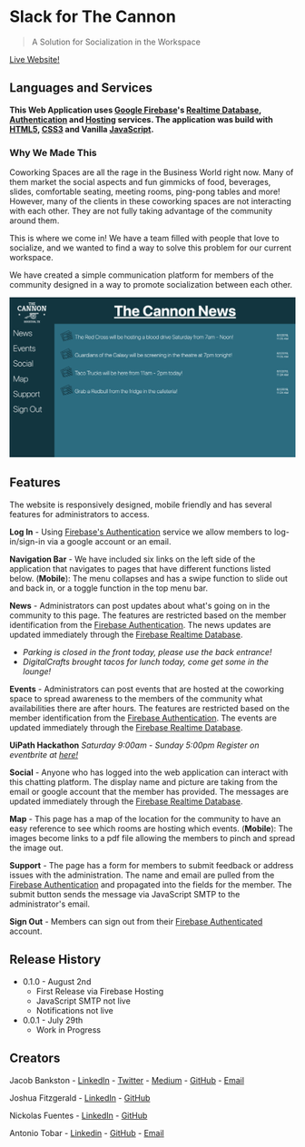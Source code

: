 # Slack for The Cannon
> A Solution for Socialization in the Workspace

[Live Website!](https://cannon-slack.firebaseapp.com/index.html)

## Languages and Services

__This Web Application uses [Google Firebase](https://firebase.google.com/)'s [Realtime Database](https://firebase.google.com/docs/database), [Authentication](https://firebase.google.com/docs/auth) and [Hosting](https://firebase.google.com/docs/hosting) services. The application was build with [HTML5](https://developer.mozilla.org/en-US/docs/Web/Guide/HTML/HTML5), [CSS3](https://developer.mozilla.org/en-US/docs/Archive/CSS3#Modules_and_the_standardization_process) and Vanilla [JavaScript](https://developer.mozilla.org/en-US/docs/Web/JavaScript).__


### Why We Made This

Coworking Spaces are all the rage in the Business World right now. Many of them market the social aspects and fun gimmicks of food, beverages, slides, comfortable seating, meeting rooms, ping-pong tables and more! However, many of the clients in these coworking spaces are not interacting with each other. They are not fully taking advantage of the community around them.

This is where we come in! We have a team filled with people that love to socialize, and we wanted to find a way to solve this problem for our current workspace.

We have created a simple communication platform for members of the community designed in a way to promote socialization between each other.

![Front News Page](front-page-screenshot.png)
## Features
The website is responsively designed, mobile friendly and has several features for administrators to access.

__Log In__ - Using [Firebase's Authentication](https://firebase.google.com/docs/auth) service we allow members to log-in/sign-in via a google account or an email.

__Navigation Bar__ - We have included six links on the left side of the application that navigates to pages that have different functions listed below. (__Mobile__): The menu collapses and has a swipe function to slide out and back in, or a toggle function in the top menu bar.

__News__ - Administrators can post updates about what's going on in the community to this page. The features are restricted based on the member identification from the [Firebase Authentication](https://firebase.google.com/docs/auth). The news updates are updated immediately through the [Firebase Realtime Database](https://firebase.google.com/docs/database).
* _Parking is closed in the front today, please use the back entrance!_
* _DigitalCrafts brought tacos for lunch today, come get some in the lounge!_

__Events__ - Administrators can post events that are hosted at the coworking space to spread awareness to the members of the community what availabilities there are after hours. The features are restricted based on the member identification from the [Firebase Authentication](https://firebase.google.com/docs/auth). The events are updated immediately through the [Firebase Realtime Database](https://firebase.google.com/docs/database).

__UiPath Hackathon__
_Saturday 9:00am - Sunday 5:00pm
Register on eventbrite at [here!](https://www.eventbrite.com/e/rpa-league-texas-2019-hackathon-and-job-fair-tickets-65852987057?aff=ebdssbdestsearch)_

__Social__ - Anyone who has logged into the web application can interact with this chatting platform. The display name and picture are taking from the email or google account that the member has provided. The messages are updated immediately through the [Firebase Realtime Database](https://firebase.google.com/docs/database).

__Map__ - This page has a map of the location for the community to have an easy reference to see which rooms are hosting which events. (__Mobile__): The images become links to a pdf file allowing the members to pinch and spread the image out.

__Support__ - The page has a form for members to submit feedback or address issues with the administration. The name and email are pulled from the [Firebase Authentication](https://firebase.google.com/docs/auth) and propagated into the fields for the member. The submit button sends the message via JavaScript SMTP to the administrator's email.

__Sign Out__ - Members can sign out from their [Firebase Authenticated](https://firebase.google.com/docs/auth) account.

## Release History
* 0.1.0 - August 2nd
    * First Release via Firebase Hosting
    * JavaScript SMTP not live
    * Notifications not live
* 0.0.1 - July 29th
    * Work in Progress

## Creators

Jacob Bankston - [LinkedIn](https://www.linkedin.com/in/jacob-bankston-85534195/) - [Twitter](https://twitter.com/_JacobBankston) - [Medium](https://medium.com/@_JacobBankston) - [GitHub](https://github.com/Jacob-Bankston) - [Email](jacob.bankston.smile@gmail.com)

Joshua Fitzgerald - [LinkedIn](https://www.linkedin.com/in/fitz6/) - [GitHub](https://github.com/yourfriendfitz)

Nickolas Fuentes - [LinkedIn](http://linkedin.com/in/nickolasfuentes) - [GitHub](https://github.com/nickfuentes)

Antonio Tobar - [Linkedin](https://www.linkedin.com/in/antonio-tobar-dev/) - [GitHub](https://github.com/TonyTcode) - [Email](antonio.tobar.dev@gmail.com)
